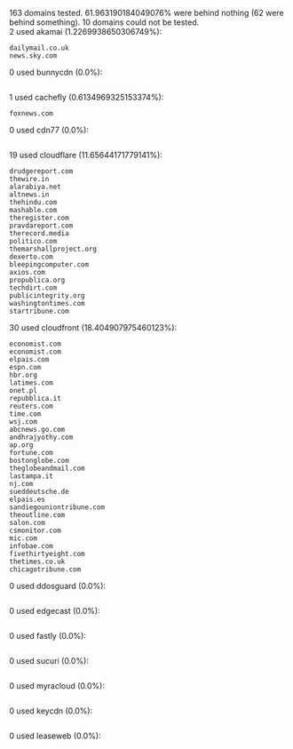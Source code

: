 163 domains tested. 61.963190184049076% were behind nothing (62 were behind something). 10 domains could not be tested.<br>
2 used akamai (1.2269938650306749%):
```
dailymail.co.uk
news.sky.com
```

0 used bunnycdn (0.0%):
```

```

1 used cachefly (0.6134969325153374%):
```
foxnews.com
```

0 used cdn77 (0.0%):
```

```

19 used cloudflare (11.65644171779141%):
```
drudgereport.com
thewire.in
alarabiya.net
altnews.in
thehindu.com
mashable.com
theregister.com
pravdareport.com
therecord.media
politico.com
themarshallproject.org
dexerto.com
bleepingcomputer.com
axios.com
propublica.org
techdirt.com
publicintegrity.org
washingtontimes.com
startribune.com
```

30 used cloudfront (18.404907975460123%):
```
economist.com
economist.com
elpais.com
espn.com
hbr.org
latimes.com
onet.pl
repubblica.it
reuters.com
time.com
wsj.com
abcnews.go.com
andhrajyothy.com
ap.org
fortune.com
bostonglobe.com
theglobeandmail.com
lastampa.it
nj.com
sueddeutsche.de
elpais.es
sandiegouniontribune.com
theoutline.com
salon.com
csmonitor.com
mic.com
infobae.com
fivethirtyeight.com
thetimes.co.uk
chicagotribune.com
```

0 used ddosguard (0.0%):
```

```

0 used edgecast (0.0%):
```

```

0 used fastly (0.0%):
```

```

0 used sucuri (0.0%):
```

```

0 used myracloud (0.0%):
```

```

0 used keycdn (0.0%):
```

```

0 used leaseweb (0.0%):
```

```
